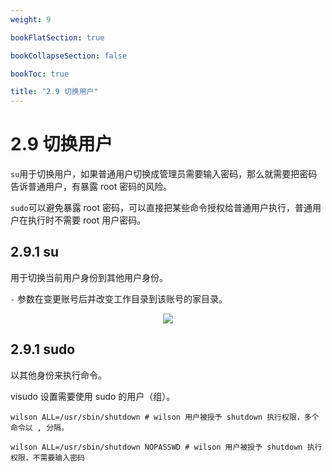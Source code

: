 ```yaml
---
weight: 9

bookFlatSection: true

bookCollapseSection: false

bookToc: true

title: "2.9 切换用户"
---
```


# 2.9 切换用户

`su`用于切换用户，如果普通用户切换成管理员需要输入密码，那么就需要把密码告诉普通用户，有暴露 root 密码的风险。

`sudo`可以避免暴露 root 密码，可以直接把某些命令授权给普通用户执行，普通用户在执行时不需要 root 用户密码。

## 2.9.1 su

用于切换当前用户身份到其他用户身份。

`-` 参数在变更账号后并改变工作目录到该账号的家目录。

<div align="center"><img src="https://cdn.xiaobinqt.cn/xiaobinqt.io/20230202/3b092571ca3c4d109ab80fd07ab8939d.png" width=  /></div>

## 2.9.1 sudo

以其他身份来执行命令。

visudo 设置需要使用 sudo 的用户（组）。

```shell
wilson ALL=/usr/sbin/shutdown # wilson 用户被授予 shutdown 执行权限，多个命令以 , 分隔。

wilson ALL=/usr/sbin/shutdown NOPASSWD # wilson 用户被授予 shutdown 执行权限，不需要输入密码

```






